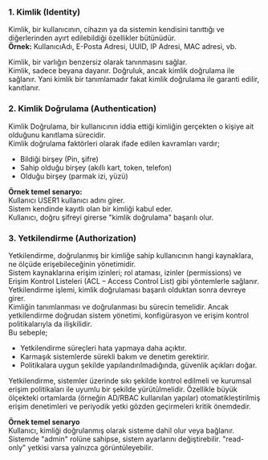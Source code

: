 ### 1. Kimlik (Identity)
Kimlik, bir kullanıcının, cihazın ya da sistemin kendisini tanıttığı ve diğerlerinden ayırt edilebildiği özellikler bütünüdür.<br>
**Örnek:** KullanıcıAdı, E-Posta Adresi, UUID, IP Adresi, MAC adresi, vb.<br>

Kimlik, bir varlığın benzersiz olarak tanınmasını sağlar.<br>
Kimlik, sadece beyana dayanır. Doğruluk, ancak kimlik doğrulama ile sağlanır. Yani kimlik bir tanımlamadır fakat kimlik doğrulama ile garanti edilir, kanıtlanır.<br>

### 2. Kimlik Doğrulama (Authentication)
Kimlik Doğrulama, bir kullanıcının iddia ettiği kimliğin gerçekten o kişiye ait olduğunu kanıtlama sürecidir.<br>
Kimlik doğrulama faktörleri olarak ifade edilen kavramları vardır;
- Bildiği birşey (Pin, şifre)
- Sahip olduğu birşey (akıllı kart, token, telefon)
- Olduğu birşey (parmak izi, yüzü)

**Örnek temel senaryo:**<br>
Kullanıcı USER1 kullanıcı adını girer.<br>
Sistem kendinde kayıtlı olan bir kimliği kabul eder.<br>
Kullanıcı, doğru şifreyi girerse "kimlik doğrulama" başarılı olur.<br>

### 3. Yetkilendirme (Authorization)
Yetkilendirme, doğrulanmış bir kimliğe sahip kullanıcının hangi kaynaklara, ne ölçüde erişebileceğinin yönetimidir.<br>
Sistem kaynaklarına erişim izinleri; rol ataması, izinler (permissions) ve Erişim Kontrol Listeleri (ACL – Access Control List) gibi yöntemlerle sağlanır.<br>
Yetkilendirme işlemi, kimlik doğrulaması başarılı olduktan sonra devreye girer.<br>
Kimliğin tanımlanması ve doğrulanması bu sürecin temelidir. Ancak yetkilendirme doğrudan sistem yönetimi, konfigürasyon ve erişim kontrol politikalarıyla da ilişkilidir.<br>
Bu sebeple;<br>
- Yetkilendirme süreçleri hata yapmaya daha açıktır.
- Karmaşık sistemlerde sürekli bakım ve denetim gerektirir.
- Politikalara uygun şekilde yapılandırılmadığında, güvenlik açıkları doğar.

Yetkilendirme, sistemler üzerinde sıkı şekilde kontrol edilmeli ve kurumsal erişim politikaları ile uyumlu bir şekilde yürütülmelidir. Özellikle büyük ölçekteki ortamlarda (örneğin AD/RBAC kullanılan yapılar) otomatikleştirilmiş erişim denetimleri ve periyodik yetki gözden geçirmeleri kritik önemdedir.<br>

**Örnek temel senaryo** <br>
Kullanıcı, kimliği doğrulanmış olarak sisteme dahil olur veya bağlanır.<br>
Sistemde "admin" rolüne sahipse, sistem ayarlarını değiştirebilir. "read-only" yetkisi varsa yalnızca görüntüleyebilir.



